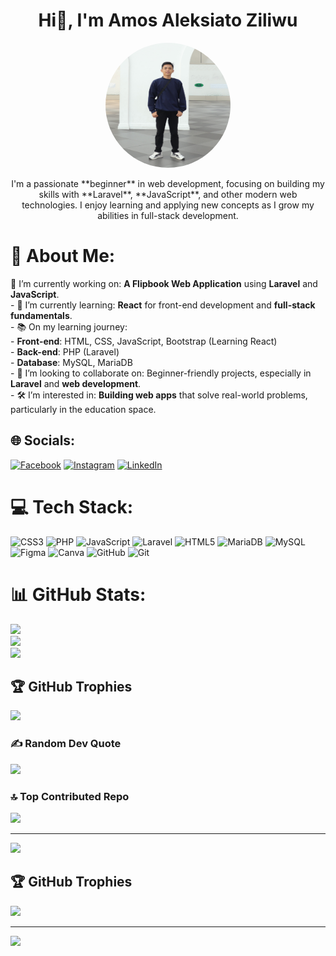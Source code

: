 <h1 align="center">Hi👋, I'm Amos Aleksiato Ziliwu</h1>
<p align="center">
  <img src="profile1.jpg" alt="Amos Aleksiato Ziliwu" width="200" height="200" style="border-radius: 50%;"/>
</p>
<div style="display: flex; align-items: center; justify-content: center;">
  <div style="max-width: 600px; text-align: center;">
    I'm a passionate **beginner** in web development, focusing on building my skills with **Laravel**, **JavaScript**, and other modern web technologies. I enjoy learning and applying new concepts as I grow my abilities in full-stack development.
  </div>
</div>

# 💫 About Me:
🔭 I’m currently working on: **A Flipbook Web Application** using **Laravel** and **JavaScript**.<br>- 🌱 I’m currently learning: **React** for front-end development and **full-stack fundamentals**.<br>- 📚 On my learning journey:<br>- **Front-end**: HTML, CSS, JavaScript, Bootstrap (Learning React)<br>- **Back-end**: PHP (Laravel)<br>- **Database**: MySQL, MariaDB<br>- 👯 I’m looking to collaborate on: Beginner-friendly projects, especially in **Laravel** and **web development**.<br>- 🛠️ I’m interested in: **Building web apps** that solve real-world problems, particularly in the education space.


## 🌐 Socials:
[![Facebook](https://img.shields.io/badge/Facebook-%231877F2.svg?logo=Facebook&logoColor=white)](https://facebook.com/zil.amosas) [![Instagram](https://img.shields.io/badge/Instagram-%23E4405F.svg?logo=Instagram&logoColor=white)](https://instagram.com/amos_zil) [![LinkedIn](https://img.shields.io/badge/LinkedIn-%230077B5.svg?logo=linkedin&logoColor=white)](https://linkedin.com/in/amos-aleksiato-ziliwu-028840293) 

# 💻 Tech Stack:
![CSS3](https://img.shields.io/badge/css3-%231572B6.svg?style=for-the-badge&logo=css3&logoColor=white) ![PHP](https://img.shields.io/badge/php-%23777BB4.svg?style=for-the-badge&logo=php&logoColor=white) ![JavaScript](https://img.shields.io/badge/javascript-%23323330.svg?style=for-the-badge&logo=javascript&logoColor=%23F7DF1E) ![Laravel](https://img.shields.io/badge/laravel-%23FF2D20.svg?style=for-the-badge&logo=laravel&logoColor=white) ![HTML5](https://img.shields.io/badge/html5-%23E34F26.svg?style=for-the-badge&logo=html5&logoColor=white) ![MariaDB](https://img.shields.io/badge/MariaDB-003545?style=for-the-badge&logo=mariadb&logoColor=white) ![MySQL](https://img.shields.io/badge/mysql-4479A1.svg?style=for-the-badge&logo=mysql&logoColor=white) ![Figma](https://img.shields.io/badge/figma-%23F24E1E.svg?style=for-the-badge&logo=figma&logoColor=white) ![Canva](https://img.shields.io/badge/Canva-%2300C4CC.svg?style=for-the-badge&logo=Canva&logoColor=white) ![GitHub](https://img.shields.io/badge/github-%23121011.svg?style=for-the-badge&logo=github&logoColor=white) ![Git](https://img.shields.io/badge/git-%23F05033.svg?style=for-the-badge&logo=git&logoColor=white)
# 📊 GitHub Stats:
![](https://github-readme-stats.vercel.app/api?username=AmosZiliwu01&theme=dark&hide_border=false&include_all_commits=true&count_private=true)<br/>
![](https://github-readme-streak-stats.herokuapp.com/?user=AmosZiliwu01&theme=dark&hide_border=false)<br/>
![](https://github-readme-stats.vercel.app/api/top-langs/?username=AmosZiliwu01&theme=dark&hide_border=false&include_all_commits=true&count_private=true&layout=compact)

## 🏆 GitHub Trophies
![](https://github-profile-trophy.vercel.app/?username=AmosZiliwu01&theme=radical&no-frame=false&no-bg=true&margin-w=4)

### ✍️ Random Dev Quote
![](https://quotes-github-readme.vercel.app/api?type=horizontal&theme=radical)

### 🔝 Top Contributed Repo
![](https://github-contributor-stats.vercel.app/api?username=AmosZiliwu01&limit=5&theme=dark&combine_all_yearly_contributions=true)

---
[![](https://visitcount.itsvg.in/api?id=AmosZiliwu01&icon=0&color=0)](https://visitcount.itsvg.in)

<!-- Proudly created with GPRM ( https://gprm.itsvg.in ) -->

## 🏆 GitHub Trophies
![](https://github-profile-trophy.vercel.app/?username=AmosZiliwu01&theme=radical&no-frame=false&no-bg=true&margin-w=4)

---
[![](https://visitcount.itsvg.in/api?id=AmosZiliwu01&icon=0&color=0)](https://visitcount.itsvg.in)

<!-- Proudly created with GPRM ( https://gprm.itsvg.in ) -->
